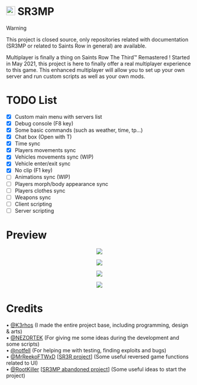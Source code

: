 # <img src="https://i.imgur.com/FVFGXkr.png" width="24" height="24"> SR3MP

> [!WARNING]
> This project is closed source, only repositories related with documentation (SR3MP or related to Saints Row in general) are available.

Multiplayer is finally a thing on Saints Row The Third™ Remastered ! Started in May 2021, this project is here to finally offer a real multiplayer experience to this game. This enhanced multiplayer will allow you to set up your own server and run custom scripts as well as your own mods.

# TODO List

- [x] Custom main menu with servers list
- [x] Debug console (F8 key)
- [x] Some basic commands (such as weather, time, tp...)
- [x] Chat box (Open with T)
- [x] Time sync
- [x] Players movements sync
- [x] Vehicles movements sync (WIP)
- [x] Vehicle enter/exit sync
- [x] No clip (F1 key)
- [ ] Animations sync (WIP)
- [ ] Players morph/body appearance sync
- [ ] Players clothes sync
- [ ] Weapons sync
- [ ] Client scripting
- [ ] Server scripting

# Preview

<p align="center"><img src="https://i.imgur.com/7Oy7LLF.png"></p>
<p align="center"><img src="https://i.imgur.com/RtzeIt3.jpeg"></p>
<p align="center"><img src="https://i.imgur.com/SMgHXnb.png"></p>
<p align="center"><img src="https://i.imgur.com/LpJH8zi.jpeg"></p>

# Credits

• <a href="https://github.com/K3rhos">@K3rhos</a> (I made the entire project base, including programming, design & arts)<br>
• <a href="https://github.com/NEZORTEK">@NEZORTEK</a> (For giving me some ideas during the development and some scripts)<br>
• <a href="https://github.com/notfell">@notfell</a> (For helping me with testing, finding exploits and bugs)<br>
• <a href="https://github.com/MrReekoFTWxD">@MrReekoFTWxD</a> [<a href="https://github.com/MrReekoFTWxD/SR3R">SR3R project</a>] (Some useful reversed game functions related to UI)<br>
• <a href="https://github.com/RootKiller">@RootKiller</a> [<a href="https://github.com/RootKiller/sr3mp-Abandoned/">SR3MP abandoned project</a>] (Some useful ideas to start the project)<br>

